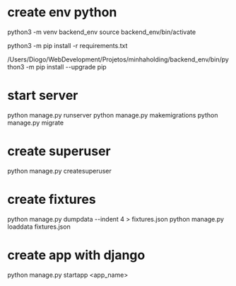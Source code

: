 # create env python

python3 -m venv backend_env
source backend_env/bin/activate

python3 -m pip install -r requirements.txt

/Users/Diogo/WebDevelopment/Projetos/minhaholding/backend_env/bin/python3 -m pip install --upgrade pip

# start server

python manage.py runserver
python manage.py makemigrations
python manage.py migrate

# create superuser

python manage.py createsuperuser

# create fixtures

python manage.py dumpdata --indent 4 > fixtures.json
python manage.py loaddata fixtures.json

# create app with django

python manage.py startapp <app_name>
